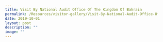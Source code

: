 ```yaml
---
title: Visit By National Audit Office Of The Kingdom Of Bahrain
permalink: /Resources/visitor-gallery/Visit-By-National-Audit-Office-Of-The-Kingdom-Of-Bahrain/
date: 2019-10-01
layout: post
description: ""
image: ""
---
```

